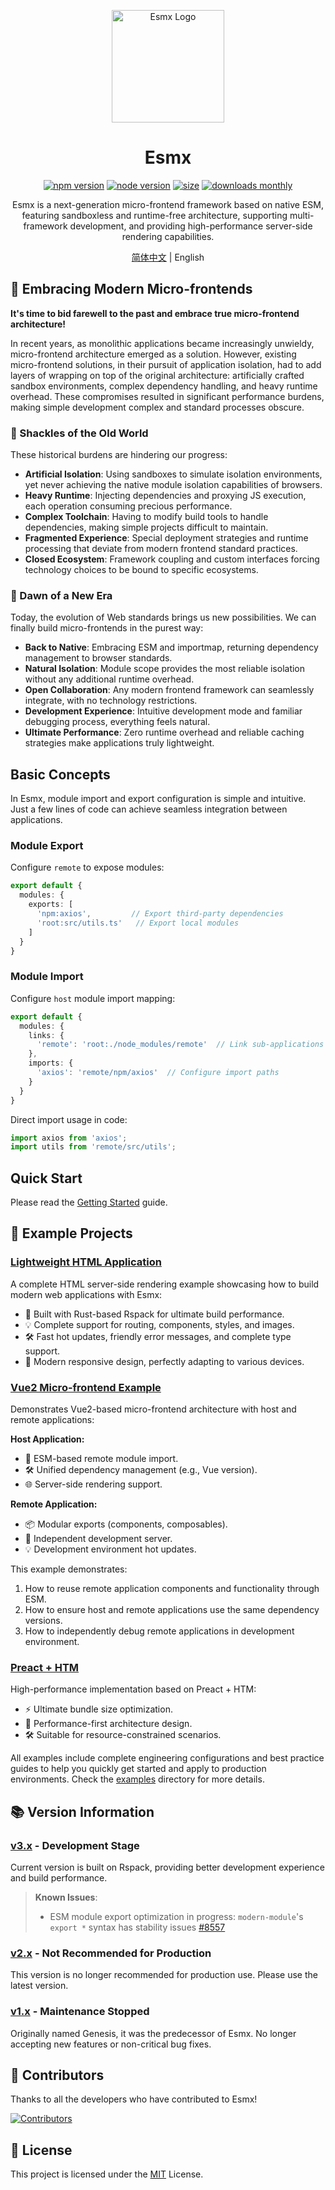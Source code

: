 <p align="center">
  <img src="https://www.esmnext.com/logo.svg?t=2025" width="180" alt="Esmx Logo" />
</p>

<h1 align="center">Esmx</h1>
<p align="center">
  <a href="https://www.npmjs.com/package/@esmx/core"><img src="https://img.shields.io/npm/v/@esmx/core.svg" alt="npm version"></a>
  <a href="https://nodejs.org/"><img src="https://img.shields.io/node/v/@esmx/core.svg" alt="node version"></a>
  <a href="https://bundlephobia.com/package/@esmx/core"><img src="https://img.shields.io/bundlephobia/minzip/@esmx/core" alt="size"></a>
  <a href="https://www.npmjs.com/package/@esmx/core"><img src="https://img.shields.io/npm/dm/@esmx/core.svg" alt="downloads monthly"></a>
</p>
<p align="center">Esmx is a next-generation micro-frontend framework based on native ESM, featuring sandboxless and runtime-free architecture, supporting multi-framework development, and providing high-performance server-side rendering capabilities.</p>

<p align="center">
  <a href="./README.md">简体中文</a> | English
</p>

## 💫 Embracing Modern Micro-frontends

**It's time to bid farewell to the past and embrace true micro-frontend architecture!**

In recent years, as monolithic applications became increasingly unwieldy, micro-frontend architecture emerged as a solution. However, existing micro-frontend solutions, in their pursuit of application isolation, had to add layers of wrapping on top of the original architecture: artificially crafted sandbox environments, complex dependency handling, and heavy runtime overhead. These compromises resulted in significant performance burdens, making simple development complex and standard processes obscure.

### 🔧 Shackles of the Old World

These historical burdens are hindering our progress:

- **Artificial Isolation**: Using sandboxes to simulate isolation environments, yet never achieving the native module isolation capabilities of browsers.
- **Heavy Runtime**: Injecting dependencies and proxying JS execution, each operation consuming precious performance.
- **Complex Toolchain**: Having to modify build tools to handle dependencies, making simple projects difficult to maintain.
- **Fragmented Experience**: Special deployment strategies and runtime processing that deviate from modern frontend standard practices.
- **Closed Ecosystem**: Framework coupling and custom interfaces forcing technology choices to be bound to specific ecosystems.

### 🌟 Dawn of a New Era

Today, the evolution of Web standards brings us new possibilities. We can finally build micro-frontends in the purest way:

- **Back to Native**: Embracing ESM and importmap, returning dependency management to browser standards.
- **Natural Isolation**: Module scope provides the most reliable isolation without any additional runtime overhead.
- **Open Collaboration**: Any modern frontend framework can seamlessly integrate, with no technology restrictions.
- **Development Experience**: Intuitive development mode and familiar debugging process, everything feels natural.
- **Ultimate Performance**: Zero runtime overhead and reliable caching strategies make applications truly lightweight.

## Basic Concepts

In Esmx, module import and export configuration is simple and intuitive. Just a few lines of code can achieve seamless integration between applications.

### Module Export
Configure `remote` to expose modules:

```ts
export default {
  modules: {
    exports: [
      'npm:axios',         // Export third-party dependencies
      'root:src/utils.ts'   // Export local modules
    ]
  }
}
```

### Module Import
Configure `host` module import mapping:

```ts
export default {
  modules: {
    links: {
      'remote': 'root:./node_modules/remote'  // Link sub-applications
    },
    imports: {
      'axios': 'remote/npm/axios'  // Configure import paths
    }
  }
}
```

Direct import usage in code:

```ts
import axios from 'axios';
import utils from 'remote/src/utils';
```

## Quick Start
Please read the [Getting Started](https://www.esmnext.com/guide/start/getting-started.html) guide.

## 🎯 Example Projects

### [Lightweight HTML Application](https://www.esmnext.com/ssr-html/)
A complete HTML server-side rendering example showcasing how to build modern web applications with Esmx:
- 🚀 Built with Rust-based Rspack for ultimate build performance.
- 💡 Complete support for routing, components, styles, and images.
- 🛠 Fast hot updates, friendly error messages, and complete type support.
- 📱 Modern responsive design, perfectly adapting to various devices.

### [Vue2 Micro-frontend Example](https://www.esmnext.com/ssr-vue2-host/)
Demonstrates Vue2-based micro-frontend architecture with host and remote applications:

**Host Application:**
- 🔗 ESM-based remote module import.
- 🛠 Unified dependency management (e.g., Vue version).
- 🌐 Server-side rendering support.

**Remote Application:**
- 📦 Modular exports (components, composables).
- 🚀 Independent development server.
- 💡 Development environment hot updates.

This example demonstrates:
1. How to reuse remote application components and functionality through ESM.
2. How to ensure host and remote applications use the same dependency versions.
3. How to independently debug remote applications in development environment.

### [Preact + HTM](https://www.esmnext.com/ssr-preact-htm/)
High-performance implementation based on Preact + HTM:
- ⚡️ Ultimate bundle size optimization.
- 🎯 Performance-first architecture design.
- 🛠 Suitable for resource-constrained scenarios.

All examples include complete engineering configurations and best practice guides to help you quickly get started and apply to production environments. Check the [examples](https://github.com/esmnext/esmx/tree/master/examples) directory for more details.

## 📚 Version Information

### [v3.x](https://www.esmnext.com) - Development Stage
Current version is built on Rspack, providing better development experience and build performance.

> **Known Issues**:
> - ESM module export optimization in progress: `modern-module`'s `export *` syntax has stability issues [#8557](https://github.com/web-infra-dev/rspack/issues/8557)

### [v2.x](https://github.com/esmnext/esmx/blob/v2/docs/zh-CN/README.md) - Not Recommended for Production
This version is no longer recommended for production use. Please use the latest version.

### [v1.x](https://fmfe.github.io/genesis-docs/guide/) - Maintenance Stopped
Originally named Genesis, it was the predecessor of Esmx. No longer accepting new features or non-critical bug fixes.

## 👥 Contributors

Thanks to all the developers who have contributed to Esmx!

[![Contributors](https://contrib.rocks/image?repo=esmnext/esmx)](https://github.com/esmnext/esmx/graphs/contributors)

## 📄 License

This project is licensed under the [MIT](./LICENSE) License.